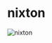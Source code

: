 # nixton

![nixton](https://github.com/nixtondev/nixton/assets/83667327/af31e8ee-0b36-4ae3-85b0-e9a3fe75095e)

